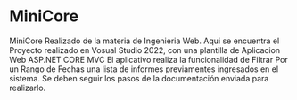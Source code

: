 # MiniCore
MiniCore Realizado de la materia de Ingenieria Web.
Aqui se encuentra el Proyecto realizado en Vosual Studio 2022, con una plantilla de Aplicacion Web ASP.NET CORE MVC
El aplicativo realiza la funcionalidad de Filtrar Por un Rango de Fechas una lista de informes previamentes ingresados en el sistema.
Se deben seguir los pasos de la documentación enviada para realizarlo.
